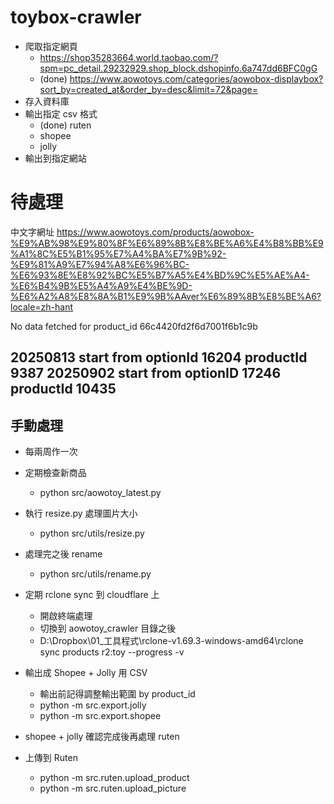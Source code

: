 # toybox-crawler

- 爬取指定網頁
  - https://shop35283664.world.taobao.com/?spm=pc_detail.29232929.shop_block.dshopinfo.6a747dd6BFC0gG
  - (done) https://www.aowotoys.com/categories/aowobox-displaybox?sort_by=created_at&order_by=desc&limit=72&page= 
- 存入資料庫
- 輸出指定 csv 格式
  - (done) ruten
  - shopee
  - jolly
- 輸出到指定網站

# 待處理

中文字網址 https://www.aowotoys.com/products/aowobox-%E9%AB%98%E9%80%8F%E6%89%8B%E8%BE%A6%E4%B8%BB%E9%A1%8C%E5%B1%95%E7%A4%BA%E7%9B%92-%E9%81%A9%E7%94%A8%E6%96%BC-%E6%93%8E%E8%92%BC%E5%B7%A5%E4%BD%9C%E5%AE%A4-%E6%B4%9B%E5%A4%A9%E4%BE%9D-%E6%A2%A8%E8%8A%B1%E9%9B%AAver%E6%89%8B%E8%BE%A6?locale=zh-hant

No data fetched for product_id 66c4420fd2f6d7001f6b1c9b



20250813 start from optionId 16204 productId 9387
20250902 start from optionID 17246 productId 10435
--

## 手動處理

- 每兩周作一次

- 定期檢查新商品
  - python src/aowotoy_latest.py 
- 執行 resize.py 處理圖片大小
  - python src/utils/resize.py
- 處理完之後 rename
  - python src/utils/rename.py
- 定期 rclone sync 到 cloudflare 上
  - 開啟終端處理
  - 切換到 aowotoy_crawler 目錄之後
  - D:\Dropbox\01_工具程式\rclone-v1.69.3-windows-amd64\rclone sync products r2:toy --progress -v
- 輸出成 Shopee + Jolly 用 CSV
  - 輸出前記得調整輸出範圍 by product_id
  - python -m src.export.jolly
  - python -m src.export.shopee
- shopee + jolly 確認完成後再處理 ruten
- 上傳到 Ruten
  - python -m src.ruten.upload_product
  - python -m src.ruten.upload_picture

